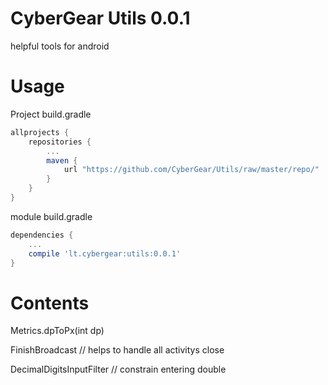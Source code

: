 CyberGear Utils 0.0.1
====================

helpful tools for android

Usage
====================

Project build.gradle
```Groovy
allprojects {
    repositories {
        ...
        maven {
            url "https://github.com/CyberGear/Utils/raw/master/repo/"
        }
    }
}
```

module build.gradle
```Groovy
dependencies {
    ...
    compile 'lt.cybergear:utils:0.0.1'
}
```

Contents
====================

Metrics.dpToPx(int dp)

FinishBroadcast // helps to handle all activitys close

DecimalDigitsInputFilter // constrain entering double